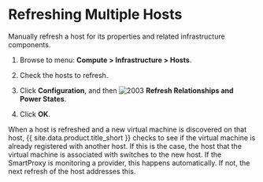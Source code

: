 # Refreshing Multiple Hosts

Manually refresh a host for its properties and related infrastructure
components.

1. Browse to menu: **Compute > Infrastructure > Hosts**.

2. Check the hosts to refresh.

3. Click **Configuration**, and then
   ![2003](../images/2003.png) **Refresh Relationships and Power States**.

4. Click **OK**.

When a host is refreshed and a new virtual machine is discovered on that
host, {{ site.data.product.title_short }} checks to see if the virtual
machine is already registered with another host. If this is the case, the
host that the virtual machine is associated with switches to the new host.
If the SmartProxy is monitoring a provider, this happens automatically. If
not, the next refresh of the host addresses this.
